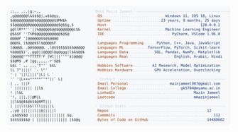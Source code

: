 <picture>
  <source srcset="https://raw.githubusercontent.com/mmazinjameel/mmazinjameel/main/dark_mode.svg?v=1756534398" media="(prefers-color-scheme: dark)">
  <img src="https://raw.githubusercontent.com/mmazinjameel/mmazinjameel/main/light_mode.svg?v=1756534398">
</picture>
